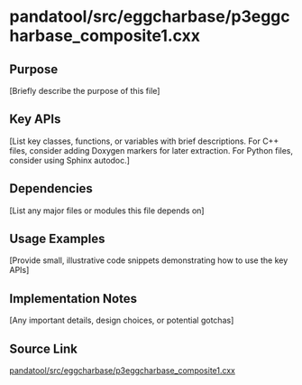 # pandatool/src/eggcharbase/p3eggcharbase_composite1.cxx

## Purpose
[Briefly describe the purpose of this file]

## Key APIs
[List key classes, functions, or variables with brief descriptions.
For C++ files, consider adding Doxygen markers for later extraction.
For Python files, consider using Sphinx autodoc.]

## Dependencies
[List any major files or modules this file depends on]

## Usage Examples
[Provide small, illustrative code snippets demonstrating how to use the key APIs]

## Implementation Notes
[Any important details, design choices, or potential gotchas]

## Source Link
[pandatool/src/eggcharbase/p3eggcharbase_composite1.cxx](link_to_source_repository/pandatool/src/eggcharbase/p3eggcharbase_composite1.cxx)
